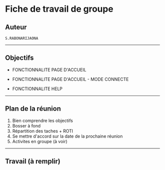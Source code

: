 # Fiche de travail de groupe
## Auteur
   	S.RABONARIJAONA
----------------------------------------------------------

## Objectifs

+ FONCTIONNALITE PAGE D'ACCUEIL
	
+ FONCTIONNALITE PAGE D'ACCUEIL - MODE CONNECTE

+ FONCTIONNALITE HELP 

-------------------------------------------------------------

## Plan de la réunion

1. Bien comprendre les objectifs
2. Bosser à fond
3. Répartition des taches + ROTI
5. Se mettre d'accord sur la date de la prochaine réunion
6. Activites en groupe (à voir)

---------------------------------------------------------------
## Travail (à remplir)
